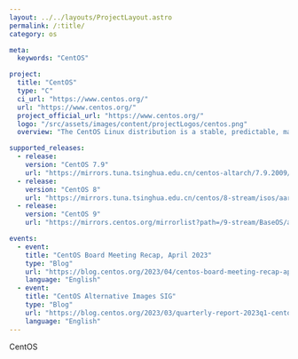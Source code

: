 ```yaml
---
layout: ../../layouts/ProjectLayout.astro
permalink: /:title/
category: os

meta:
  keywords: "CentOS"

project:
  title: "CentOS"
  type: "C"
  ci_url: "https://www.centos.org/"
  url: "https://www.centos.org/"
  project_official_url: "https://www.centos.org/"
  logo: "/src/assets/images/content/projectLogos/centos.png"
  overview: "The CentOS Linux distribution is a stable, predictable, manageable and reproducible platform derived from the sources of Red Hat Enterprise Linux (RHEL)."

supported_releases:
  - release:
    version: "CentOS 7.9"
    url: "https://mirrors.tuna.tsinghua.edu.cn/centos-altarch/7.9.2009/isos/aarch64/"
  - release:
    version: "CentOS 8"
    url: "https://mirrors.tuna.tsinghua.edu.cn/centos/8-stream/isos/aarch64/"
  - release:
    version: "CentOS 9"
    url: "https://mirrors.centos.org/mirrorlist?path=/9-stream/BaseOS/aarch64/iso/CentOS-Stream-9-latest-aarch64-dvd1.iso&redirect=1&protocol=https"

events:
  - event:
    title: "CentOS Board Meeting Recap, April 2023"
    type: "Blog"
    url: "https://blog.centos.org/2023/04/centos-board-meeting-recap-april-2023/"
    language: "English"
  - event:
    title: "CentOS Alternative Images SIG"
    type: "Blog"
    url: "https://blog.centos.org/2023/03/quarterly-report-2023q1-centos-alternative-images-sig/"
    language: "English"
---
```


<p>CentOS</p>
